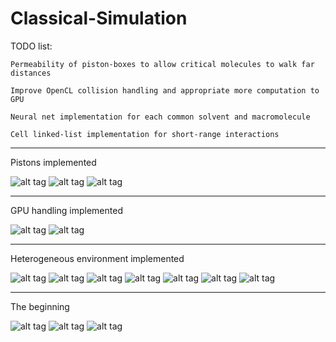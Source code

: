 # Classical-Simulation

TODO list:

	Permeability of piston-boxes to allow critical molecules to walk far distances
	
	Improve OpenCL collision handling and appropriate more computation to GPU
	
	Neural net implementation for each common solvent and macromolecule
	
	Cell linked-list implementation for short-range interactions
	
			
			
<hr>

Pistons implemented
			
![alt tag](https://github.com/Jaewan-Yun/Classical-Simulation/blob/master/pics/4_1.png)
![alt tag](https://github.com/Jaewan-Yun/Classical-Simulation/blob/master/pics/4_2.png)
![alt tag](https://github.com/Jaewan-Yun/Classical-Simulation/blob/master/pics/4_3.png)

<hr>

GPU handling implemented

![alt tag](https://github.com/Jaewan-Yun/Classical-Simulation/blob/master/pics/2_1.png)
![alt tag](https://github.com/Jaewan-Yun/Classical-Simulation/blob/master/pics/2_2.png)

<hr>

Heterogeneous environment implemented

![alt tag](https://github.com/Jaewan-Yun/Classical-Simulation/blob/master/pics/1_1.png)
![alt tag](https://github.com/Jaewan-Yun/Classical-Simulation/blob/master/pics/1_2.png)
![alt tag](https://github.com/Jaewan-Yun/Classical-Simulation/blob/master/pics/1_3.png)
![alt tag](https://github.com/Jaewan-Yun/Classical-Simulation/blob/master/pics/1_4.png)
![alt tag](https://github.com/Jaewan-Yun/Classical-Simulation/blob/master/pics/1_5.png)
![alt tag](https://github.com/Jaewan-Yun/Classical-Simulation/blob/master/pics/1_6.png)
![alt tag](https://github.com/Jaewan-Yun/Classical-Simulation/blob/master/pics/1_7.png)

<hr>

The beginning

![alt tag](https://github.com/Jaewan-Yun/Classical-Simulation/blob/master/pics/1.png)
![alt tag](https://github.com/Jaewan-Yun/Classical-Simulation/blob/master/pics/2.png)
![alt tag](https://github.com/Jaewan-Yun/Classical-Simulation/blob/master/pics/3.png)
